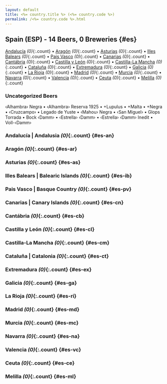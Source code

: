 ```yaml
---
layout: default
title: <%= country.title %> (<%= country.code %>)
permalink: /<%= country.code %>.html
---
```


## Spain (ESP) - 14 Beers, 0 Breweries {#es}

[Andalucía](#es-an) _(0)_{:.count} • [Aragón](#es-ar) _(0)_{:.count} • [Asturias](#es-as) _(0)_{:.count} • [Illes Balears](#es-ib) _(0)_{:.count} • [Pais Vasco](#es-pv) _(0)_{:.count} • [Canarias](#es-cn) _(0)_{:.count} • [Cantábria](#es-cb) _(0)_{:.count} • [Castilla y León](#es-cl) _(0)_{:.count} • [Castilla-La Mancha](#es-cm) _(0)_{:.count} • [Cataluña](#es-ct) _(0)_{:.count} • [Extremadura](#es-ex) _(0)_{:.count} • [Galicia](#es-ga) _(0)_{:.count} • [La Rioja](#es-ri) _(0)_{:.count} • [Madrid](#es-md) _(0)_{:.count} • [Murcia](#es-mc) _(0)_{:.count} • [Navarra](#es-na) _(0)_{:.count} • [Valencia](#es-vc) _(0)_{:.count} • [Ceuta](#es-ce) _(0)_{:.count} • [Melilla](#es-ml) _(0)_{:.count}

### Uncategorized Beers

‹Alhambra› Negra   • ‹Alhambra› Reserva 1925   • +Lupulus   • +Malta   • +Negra   • ‹Cruzcampo›   • Legado de Yuste   • ‹Mahou› Negra   • ‹San Miguel›   • Glops Torrada   • Bock ‹Damm›   • ‹Estrella› ‹Damm›   • ‹Estrella› ‹Damm› Inedit   • Voll-‹Damm›  




### Andalucía | Andalusia _(0)_{:.count} {#es-an}






### Aragón _(0)_{:.count} {#es-ar}






### Asturias _(0)_{:.count} {#es-as}






### Illes Balears | Balearic Islands _(0)_{:.count} {#es-ib}






### Pais Vasco | Basque Country _(0)_{:.count} {#es-pv}






### Canarias | Canary Islands _(0)_{:.count} {#es-cn}






### Cantábria _(0)_{:.count} {#es-cb}






### Castilla y León _(0)_{:.count} {#es-cl}






### Castilla-La Mancha _(0)_{:.count} {#es-cm}






### Cataluña | Catalonia _(0)_{:.count} {#es-ct}






### Extremadura _(0)_{:.count} {#es-ex}






### Galicia _(0)_{:.count} {#es-ga}






### La Rioja _(0)_{:.count} {#es-ri}






### Madrid _(0)_{:.count} {#es-md}






### Murcia _(0)_{:.count} {#es-mc}






### Navarra _(0)_{:.count} {#es-na}






### Valencia _(0)_{:.count} {#es-vc}






### Ceuta _(0)_{:.count} {#es-ce}






### Melilla _(0)_{:.count} {#es-ml}





 

